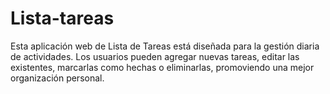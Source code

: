 # Lista-tareas
Esta aplicación web de Lista de Tareas está diseñada para la gestión diaria de actividades. Los usuarios pueden agregar nuevas tareas, editar las existentes, marcarlas como hechas o eliminarlas, promoviendo una mejor organización personal.
